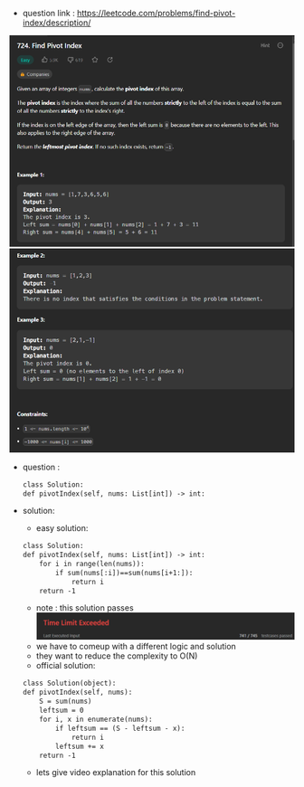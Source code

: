 - question link : https://leetcode.com/problems/find-pivot-index/description/

![](2023-01-05-23-50-43.png)
![](2023-01-05-23-50-55.png)

- question :
    ```
    class Solution:
    def pivotIndex(self, nums: List[int]) -> int:
    ```

- solution:
    - easy solution:
    ```
    class Solution:
    def pivotIndex(self, nums: List[int]) -> int:
        for i in range(len(nums)):
            if sum(nums[:i])==sum(nums[i+1:]):
                return i
        return -1
    ```
    - note : this solution passes
    ![](2023-01-05-23-56-09.png)
    - we have to comeup with a different logic and solution
    - they want to reduce the complexity to O(N)
    - official solution:
    ```
    class Solution(object):
    def pivotIndex(self, nums):
        S = sum(nums)
        leftsum = 0
        for i, x in enumerate(nums):
            if leftsum == (S - leftsum - x):
                return i
            leftsum += x
        return -1
    ```
    - lets  give video explanation for this solution
